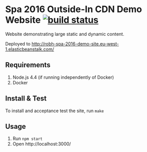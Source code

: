 # Spa 2016 Outside-In CDN Demo Website [![build status](https://travis-ci.org/rhargreaves/spa-demo-website.svg)](https://travis-ci.org/rhargreaves/spa-demo-website)

Website demonstrating large static and dynamic content.

Deployed to http://robh-spa-2016-demo-site.eu-west-1.elasticbeanstalk.com/

## Requirements

1. Node.js 4.4 (if running independently of Docker)
2. Docker

## Install & Test

To install and acceptance test the site, run `make`

## Usage

1. Run `npm start`
2. Open http://localhost:3000/
